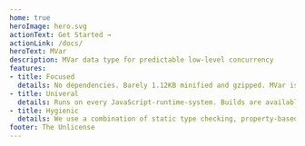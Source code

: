 ```yaml
---
home: true
heroImage: hero.svg
actionText: Get Started →
actionLink: /docs/
heroText: MVar
description: MVar data type for predictable low-level concurrency
features:
- title: Focused
  details: No dependencies. Barely 1.12KB minified and gzipped. MVar is only concerned with flow control and integrates with any state-management solution.
- title: Univeral
  details: Runs on every JavaScript-runtime-system. Builds are available for ES6 native modules, UMD, AMD, CommonJS, and a standalone script.
- title: Hygienic
  details: We use a combination of static type checking, property-based testing, and static code analysis to prevent bugs from sneaking into the system.
footer: The Unlicense
---
```

